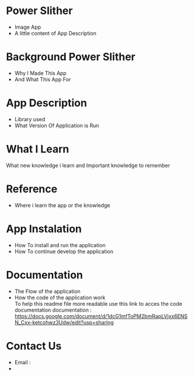 # Power Slither
- Image App
- A little content of App Description

# Background Power Slither
- Why I Made This App
- And What This App For
  
# App Description
- Library used
- What Version Of Application is Run

# What I Learn
What new knowledge i learn and Important knowledge to remember

# Reference
- Where i learn the app or the knowledge

# App Instalation
- How To install and run the application
- How To continue develop the application

# Documentation
- The Flow of the application
- How the code of the application work  
  To help this readme file more readable use this link to acces the code documentation documentation :
  https://docs.google.com/document/d/1dcG1mfToPM2bmRapLVjxx6ENSN_Cxx-ketcohwz3Udw/edit?usp=sharing

# Contact Us
- Email :
- 
